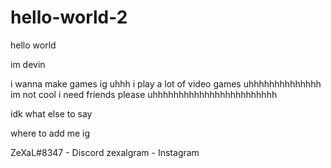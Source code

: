 # hello-world-2
hello world


im devin

i wanna make games ig
uhhh
i play a lot of video games
uhhhhhhhhhhhhhh
im not cool
i need friends please 
uhhhhhhhhhhhhhhhhhhhhhhhh

idk what else to say

where to add me ig

ZeXaL#8347 - Discord
zexalgram - Instagram
